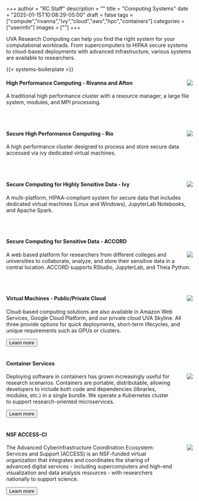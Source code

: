 +++
author = "RC Staff"
description = ""
title = "Computing Systems"
date = "2025-01-15T10:08:29-05:00"
draft = false
tags = ["compute","rivanna","ivy","cloud","aws","hpc","containers"]
categories = ["userinfo"]
images = [""]
+++

<p class=lead>UVA Research Computing can help you find the right system for your computational workloads.
From supercomputers to HIPAA secure systems to cloud-based deployments with advanced infrastructure,
various systems are available to researchers.</p>

{{< systems-boilerplate >}}

<div class="card-group">
  <div class="card">
    <div class="card-block">
      <img align="right" src="/images/hpc-cluster.png" style="max-width:20%;" />
      <h4 class="card-title">High Performance Computing - Rivanna and Afton</h4>
        <p class="card-text">A traditional high performance cluster with a resource manager, a large file system, modules, and MPI processing. </p>
        <a href="/userinfo/hpc" class="btn btn-warning" style="color:white">Get Started with UVA HPC</a>
    </div>
  </div>
</div>
<br>
<div class="card-group">
  <div class="card">
    <div class="card-block">
      <img align="right" src="/images/hpc-cluster.png" style="max-width:20%;" />
      <h4 class="card-title">Secure High Performance Computing - Rio</h4>
        <p class="card-text">A high performance cluster designed to process and store secure data accessed via ivy dedicated virtual machines.</p>
        <a href="/userinfo/ivy" class="btn btn-warning" style="color:white;">Get started on Rio</a>
    </div>
  </div>
</div>
<br>
<div class="card-group">
  <div class="card">
    <div class="card-block">
      <img align="right" src="/images/ivy-leaf.png" style="max-width:20%;" />
      <h4 class="card-title">Secure Computing for Highly Sensitive Data - Ivy</h4>
        <p class="card-text">A multi-platform, HIPAA-compliant system for secure data that includes dedicated virtual machines (Linux and Windows), JupyterLab Notebooks, and Apache Spark.</p>
        <a href="/userinfo/ivy" class="btn btn-warning" style="color:white;">Get started on Ivy</a>
    </div>
  </div>
</div>
<br>
<div class="card-group">
  <div class="card">
    <div class="card-block">
      <h4 class="card-title">Secure Computing for Sensitive Data - ACCORD</h4>
      <img align="right" src="/images/accord/ACCORD_logo.png" style="max-width:20%;" />
        <p class="card-text">A web based platform for researchers from different colleges and universities to collaborate, analyze, and store their sensitive data in a central location. ACCORD supports RStudio, JupyterLab, and Theia Python.</p>
        <a href="/userinfo/accord" class="btn btn-warning" style="color:white;">Get started on ACCORD</a>
    </div>
  </div>
</div>
<br>
<div class="card-group">
  <div class="card">
    <div class="card-block">
      <img align="right" src="/images/cloud.png" style="max-width:20%;" />
      <h4 class="card-title">Virtual Machines - Public/Private Cloud</h4>
        <p class="card-text">
        Cloud-based computing solutions are also available in Amazon Web Services, Google Cloud Platform, and our private cloud UVA Skyline. All three provide options for quick deployments, short-term lifecycles, and unique requirements such as GPUs or clusters.
        </p>
      <a href="/service/cloud/" class="card-link"><button class="btn btn-warning">Learn more</button></a>
    </div>
  </div>
</div>
<br>
<div class="card-group">
  <div class="card">
    <div class="card-block">
      <h4 class="card-title">Container Services</h4>
      <img align="right" src="/images/container-cluster.png" style="max-width:20%;" />
        <p class="card-text" style="width:90%;">
        Deploying software in containers has grown increasingly useful for research scenarios. Containers are portable, distributable,
        allowing developers to include both code and dependencies (libraries, modules, etc.) in a single bundle. We operate
        a Kubernetes cluster to support research-oriented microservices.
        </p>
      <a href="/userinfo/microservices/" class="card-link"><button class="btn btn-warning">Learn more</button></a>
    </div>
  </div>
</div>
<br>
<div class="card-group">
  <div class="card">
    <div class="card-block">
      <h4 class="card-title">NSF ACCESS-CI</h4>
      <img align="right" src="/images/access-logo.png" style="max-width:20%;" />
        <p class="card-text" style="width:90%;">
        The Advanced Cyberinfrastructure Coordination Ecosystem: Services and Support (ACCESS) is an NSF-funded virtual organization that integrates and coordinates the sharing of advanced digital services - including supercomputers and high-end visualization and data analysis resources - with researchers nationally to support science.
        </p>
      <a href="/userinfo/access-ci/" class="card-link"><button class="btn btn-warning">Learn more</button></a>
    </div>
  </div>
</div>

<br>
